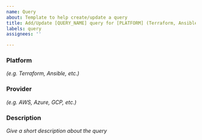 ```yaml
---
name: Query
about: Template to help create/update a query
title: Add/Update [QUERY_NAME] query for [PLATFORM] (Terraform, Ansible, ..)
labels: query
assignees: ''

---
```


### Platform
*(e.g. Terraform, Ansible, etc.)*

### Provider
*(e.g. AWS, Azure, GCP, etc.)*

### Description
*Give a short description about the query*
